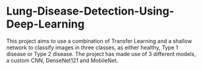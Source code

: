 # Lung-Disease-Detection-Using-Deep-Learning
This project aims to use a combination of Transfer Learning and a shallow network to classify images in three classes, as either healthy, Type 1 disease or Type 2 disease. The project has made use of 3 different models, a custom CNN, DenseNet121 and MobileNet.
